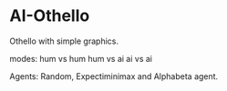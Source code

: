 # AI-Othello
Othello with simple graphics.

modes:
hum vs hum
hum vs ai
ai vs ai

Agents:
Random, Expectiminimax and Alphabeta agent.

